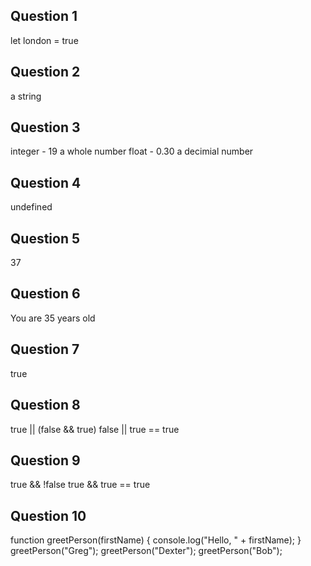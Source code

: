## Question 1
let london = true

## Question 2 
a string

## Question 3
integer - 19 a whole number
float - 0.30 a decimial number

## Question 4
undefined

## Question 5
37

## Question 6
You are 35 years old

## Question 7
true

## Question 8
true || (false && true)
false || true
== true

## Question 9
true && !false
true && true
== true 

## Question 10
function greetPerson(firstName) {
    console.log("Hello, " + firstName);
}
greetPerson("Greg");
greetPerson("Dexter");
greetPerson("Bob");